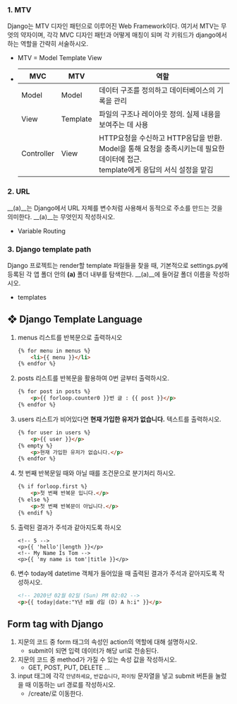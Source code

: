 ### 1. MTV 

Django는 MTV 디자인 패턴으로 이루어진 Web Framework이다. 여기서 MTV는 무엇의 약자이며, 각각 MVC 디자인 패턴과 어떻게 매칭이 되며 각 키워드가 django에서 하는 역할을 간략히 서술하시오. 

* MTV = Model Template View

* | MVC        | MTV      | 역할                                                         |
  | ---------- | -------- | ------------------------------------------------------------ |
  | Model      | Model    | 데이터 구조를 정의하고 데이터베이스의 기록을 관리            |
  | View       | Template | 파일의 구조나 레이아웃 정의. 실제 내용을 보여주는 데 사용    |
  | Controller | View     | HTTP요청을 수신하고 HTTP응답을 반환.<br />Model을 통해 요청을 충족시키는데 필요한 데이터에 접근. <br />template에게 응답의 서식 설정을 맡김 |

  

### 2. URL 

__(a)__는 Django에서 URL 자체를 변수처럼 사용해서 동적으로 주소를 만드는 것을 의미한다. __(a)__는 무엇인지 작성하시오.

* Variable Routing



### 3. Django template path 

Django 프로젝트는 render할 template 파일들을 찾을 때, 기본적으로 settings.py에 등록된 각 앱 폴더 안의 __(a)__ 폴더 내부를 탐색한다. __(a)__에 들어갈 폴더 이름을 작성하시오.

* templates



## ❖ Django Template Language

1) menus 리스트를 반복문으로 출력하시오

   ```html
   {% for menu in menus %}
       <li>{{ menu }}</li>
   {% endfor %}
   ```

2) posts 리스트를 반복문을 활용하여 0번 글부터 출력하시오.

   ```html
   {% for post in posts %}
       <p>{{ forloop.counter0 }}번 글 : {{ post }}</p>
   {% endfor %}
   ```

3) users 리스트가 비어있다면 **현재 가입한 유저가 없습니다.** 텍스트를 출력하시오.

   ```html
   {% for user in users %}
       <p>{{ user }}</p>
   {% empty %}
       <p>현재 가입한 유저가 없습니다.</p>
   {% endfor %}
   ```


4. 첫 번째 반복문일 때와 아닐 때를 조건문으로 분기처리 하시오.

   ```html
   {% if forloop.first %}
       <p>첫 번째 반복문 입니다.</p>
   {% else %}
       <p>첫 번째 반복문이 아닙니다.</p>
   {% endif %}
   ```

5. 출력된 결과가 주석과 같아지도록 하시오

   ```<p>{{ menu }}</p>
   <!-- 5 -->
   <p>{{ 'hello'|length }}</p>
   <!-- My Name Is Tom -->
   <p>{{ 'my name is tom'|title }}</p>
   ```

6. 변수 today에 datetime 객체가 들어있을 때 출력된 결과가 주석과 같아지도록 작성하시오.

   ```html
   <!-- 2020년 02월 02일 (Sun) PM 02:02 -->
   <p>{{ today|date:"Y년 m월 d일 (D) A h:i" }}</p>
   ```



## Form tag with Django

1) 지문의 코드 중 form 태그의 속성인 action의 역할에 대해 설명하시오. 
   * submit이 되면 입력 데이터가 해당 url로 전송된다.
2) 지문의 코드 중 method가 가질 수 있는 속성 값을 작성하시오.
   * GET, POST, PUT, DELETE ...
3) input 태그에 각각 `안녕하세요`, `반갑습니다`, `파이팅` 문자열을 넣고 submit 버튼을 눌렀을 때 이동하는 url 경로를 작성하시오.
   * /create/로 이동한다.

